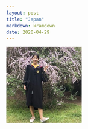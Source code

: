 ```yaml
---
layout: post
title: "Japan"
markdown: kramdown
date: 2020-04-29
---
```


<img  class="img-avatar" alt="Zhimin Sun" src="/img/zhimin-flower-200px.jpg">
